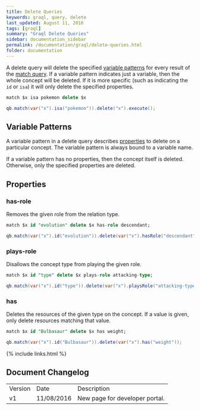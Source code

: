 ```yaml
---
title: Delete Queries
keywords: graql, query, delete
last_updated: August 11, 2016
tags: [graql]
summary: "Graql Delete Queries"
sidebar: documentation_sidebar
permalink: /documentation/graql/delete-queries.html
folder: documentation
---
```


A delete query will delete the specified [variable
patterns](#variable-patterns) for every result of the [match
query](graql_match.html). If a variable pattern indicates just a variable, then
the whole concept will be deleted. If it is more specific (such as indicating
the `id` or `isa`) it will only delete the specified properties.

```sql
match $x isa pokemon delete $x
```
```java
qb.match(var("x").isa("pokemon")).delete("x").execute();
```


## Variable Patterns

A variable pattern in a delete query describes [properties](#properties) to
delete on a particular concept. The variable pattern is always bound to a
variable name.

If a variable pattern has no properties, then the concept itself is deleted.
Otherwise, only the specified properties are deleted.

## Properties

### has-role
Removes the given role from the relation type.

```sql
match $x id "evolution" delete $x has-role descendant;
```
```java
qb.match(var("x").id("evolution")).delete(var("x").hasRole("descendant"));
```


### plays-role
Disallows the concept type from playing the given role.

```sql
match $x id "type" delete $x plays-role attacking-type;
```
```java
qb.match(var("x").id("type")).delete(var("x").playsRole("attacking-type"));
```


### has
Deletes the resources of the given type on the concept. If a value is given,
only delete resources matching that value.

```sql
match $x id "Bulbasaur" delete $x has weight;
```
```java
qb.match(var("x").id("Bulbasaur")).delete(var("x").has("weight"));
```

{% include links.html %}

## Document Changelog  

<table>
    <tr>
        <td>Version</td>
        <td>Date</td>
        <td>Description</td>        
    </tr>
    <tr>
        <td>v1</td>
        <td>11/08/2016</td>
        <td>New page for developer portal.</td>        
    </tr>

</table>
